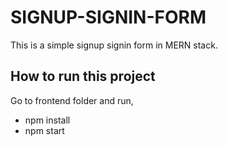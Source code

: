 # SIGNUP-SIGNIN-FORM

This is a simple signup signin form in MERN stack.

## How to run this project

Go to frontend folder and run,

- npm install
- npm start
